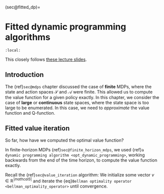 (sec@fitted_dp)=
# Fitted dynamic programming algorithms

```{contents}
:local:
```

This closely follows [these lecture slides](https://shamulent.github.io/RL_2023/Lectures/fitteddp_annotated.pdf).

## Introduction

The {ref}`sec@mdps` chapter discussed the case of **finite** MDPs, where the state and action spaces $\mathcal{S}$ and $\mathcal{A}$ were finite.
This allowed us to compute the value function for a given policy exactly.
In this chapter, we consider the case of **large** or **continuous** state spaces, where the state space is too large to be enumerated.
In this case, we need to *approximate* the value function and Q-function.

## Fitted value iteration

So far, how have we computed the optimal value function?

In finite-horizon MDPs {ref}`sec@finite_horizon_mdps`, we used {ref}`a dynamic programming algorithm <opt_dynamic_programming>`, working backwards from the end of the time horizon, to compute the value function exactly.

Recall the {ref}`sec@value_iteration` algorithm: We initialize some vector $v \in \mathbb{R}^{|mathcal{S}|}$ and iterate the {eq}`Bellman optimality operator <bellman_optimality_operator>` until convergence.


